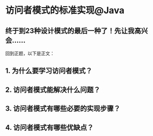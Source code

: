 # 访问者模式的标准实现@Java
## 终于到23种设计模式的最后一种了！先让我高兴会……

回到正题，以下是正文：       
## 1. 为什么要学习访问者模式？
## 2. 访问者模式能解决什么问题？
## 3. 访问者模式有哪些必要的实现步骤？
## 4. 访问者模式有哪些优缺点？
